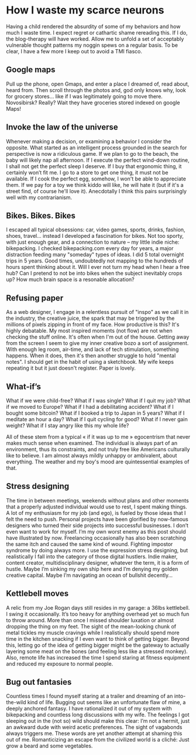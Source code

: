 # How I waste my scarce neurons

Having a child rendered the absurdity of some of my behaviors and how much I waste time. I expect regret or cathartic shame rereading this. If I do, the blog-therapy will have worked. Allow me to unfold a set of acceptably vulnerable thought patterns my noggin spews on a regular basis. To be clear, I have a few more I keep out to avoid a TMI fiasco.

## Google maps
Pull up the phone, open Gmaps, and enter a place I dreamed of, read about, heard from. Then scroll through the photos and, god only knows why, look for grocery stores... like if I was legitimately going to move there. Novosibirsk? Really? Wait they have groceries stored indexed on google Maps! 

## Invoke the law of the universe
Whenever making a decision, or examining a behavior I consider the opposite. What started as an intelligent process grounded in the search for perspective is now a ridiculous game. If we plan to go to the beach,  the baby will likely nap all afternoon. If I execute the perfect wind-down routine, I shall not get the perfect sleep I deserve. If I buy that ergonomic thing, it certainly won’t fit me. I go to a store to get one thing, it must not be available. If I cook the perfect egg, somehow, I won't be able to appreciate them. If we pay for a toy we think kiddo will like, he will hate it (but if it's a street find, of course he'll love it). Anecdotally I think this pairs surprisingly well with my contrarianism.

## Bikes. Bikes. Bikes
I escaped all typical obsessions: car, video games, sports, drinks, fashion, shoes, travel... instead I developed a fascination for bikes. Not too sporty, with just enough gear, and a connection to nature – my little indie niche: bikepacking. I checked bikepacking.com every day for years, a major distraction feeding many "someday" types of ideas. I did 5 total overnight trips in 5 years. Good times, undoubtedly not mapping to the hundreds of hours spent thinking about it. Will I ever not turn my head when I hear a free hub? Can I pretend to not be into bikes when the subject inevitably crops up? How much brain space is a resonable allocation?

## Refusing paper
As a web designer, I engage in a relentless pursuit of "inspo" as we call it in the industry, the creative juice, the spark that may be triggered by the millions of pixels zipping in front of my face. How productive is this? It's highly debatable. My most inspired moments (not flow) are not when checking the stuff online. It's often when I'm out of the house. Getting away from the screen I seem to give my inner creative bozo a sort of assignment. With enough leg room, air-time, and lack of tech stimulation, something happens. When it does, then it's then another struggle to hold "mental notes". I should get in the habit of using a sketchbook. My wife keeps repeating it but it just doesn't register. Paper is lovely.

## What-if’s
What if we were child-free? What if I was single? What if I quit my job? What if we moved to Europe? What if I had a debilitating accident? What if I bought some bitcoin? What if I booked a trip to Japan in 5 years? What if I meditate an hour a day? What if I quit cycling for good? What if I never gain weight? What if I stay angry like this my whole life? 

All of these stem from a typical « if it was up to me » egocentrism that never makes much sense when examined. The individual is always part of an environment, thus its constraints, and not truly free like Americans culturally like to believe. I am almost always mildly unhappy or ambivalent, about everything. The weather and my boy's mood are quintessential examples of that.

## Stress designing
The time in between meetings, weekends without plans and other moments that a properly adjusted individual would use to rest, I spent making things. A lot of my enthusiasm for my job (and ego), is fueled by those ideas that I felt the need to push. Personal projects have been glorified by now-famous designers who turned their side projects into successful businesses. I don’t even want to work for myself. I’m my own worst enemy as this post should have illustrated by now. Freelancing occasionally has also been scratching the same itch and caused the same kind of wound. Fighting impostor syndrome by doing always more. I use the expression stress designing, but realistically I fall into the category of those digital hustlers. Indie maker, content creator, multidisciplinary designer, whatever the term, it is a form of hustle. Maybe I’m sinking my own ship here and I’m denying my golden creative capital. Maybe I’m navigating an ocean of bullshit decently…

## Kettlebell moves
A relic from my Joe Rogan days still resides in my garage: a 36lbs kettlebell. I swing it occasionally. It’s too heavy for anything overhead yet so much fun to throw around. More than once I missed shoulder luxation or almost dropping the thing on my feet. The sight of the mean-looking chunk of metal tickles my muscle cravings while I realistically should spend more time in the kitchen snacking if I even want to think of getting bigger. Beyond this, letting go of the idea of getting bigger might be the gateway to actually layering some meat on the bones (and feeling less like a stressed monkey). Also, remote life has increased the time I spend staring at fitness equipment and reduced my exposure to normal people.

## Bug out fantasies
Countless times I found myself staring at a trailer and dreaming of an into-the-wild kind of life. Bugging out seems like an unfortunate flaw of mine, a deeply anchored fantasy. I have rationalized it out of my system with bikepacking and countless long discussions with my wife. The feelings I got sleeping out in the (not so) wild should make this clear: I’m not a hermit, just an awkward dude with weird acetic preferences. The sight of vagabonds always triggers me. These words are yet another attempt at shaming this out of me. Romanticizing an escape from the civilized world is a cliché: Just grow a beard and some vegetables.

